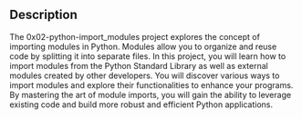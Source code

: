 ## Description

The 0x02-python-import_modules project explores the concept of importing modules in Python. Modules allow you to organize and reuse code by splitting it into separate files. In this project, you will learn how to import modules from the Python Standard Library as well as external modules created by other developers. You will discover various ways to import modules and explore their functionalities to enhance your programs. By mastering the art of module imports, you will gain the ability to leverage existing code and build more robust and efficient Python applications.